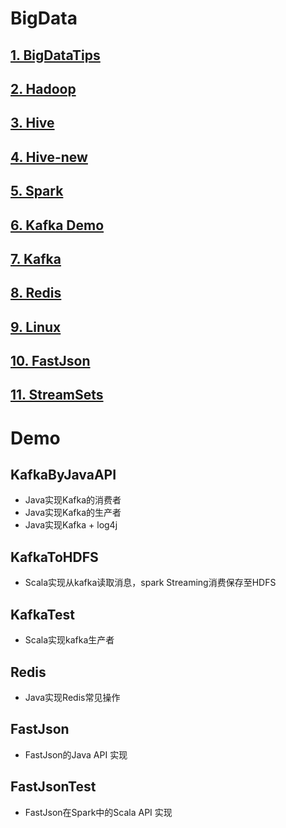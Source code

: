 # BigData

## [1. BigDataTips](https://github.com/tygxy/BigData/blob/master/BigDataTips.md)
## [2. Hadoop](https://github.com/tygxy/BigData/blob/master/Hadoop.md)
## [3. Hive](https://github.com/tygxy/BigData/blob/master/HIVE.md)
## [4. Hive-new](https://github.com/tygxy/BigData/blob/master/hive-new.md)
## [5. Spark](https://github.com/tygxy/BigData/blob/master/Spark.md)
## [6. Kafka Demo](https://github.com/tygxy/BigData/blob/master/Kafka_Demo.md)
## [7. Kafka](https://github.com/tygxy/BigData/blob/master/kafka.md)
## [8. Redis](https://github.com/tygxy/BigData/blob/master/Redis.md)
## [9. Linux](https://github.com/tygxy/BigData/blob/master/Linux.md)
## [10. FastJson](https://github.com/tygxy/BigData/blob/master/FastJson.md)
## [11. StreamSets](https://github.com/tygxy/BigData/blob/master/streamsets.md)



# Demo

## KafkaByJavaAPI

- Java实现Kafka的消费者
- Java实现Kafka的生产者
- Java实现Kafka + log4j

## KafkaToHDFS

- Scala实现从kafka读取消息，spark Streaming消费保存至HDFS

## KafkaTest

- Scala实现kafka生产者

## Redis

- Java实现Redis常见操作

## FastJson

- FastJson的Java API 实现

## FastJsonTest

- FastJson在Spark中的Scala API 实现